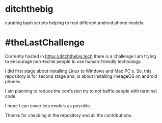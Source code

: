 # ditchthebig
curating bash scripts helping to root different android phone models

# #theLastChallenge
Currently hosted in https://ditchthebig.tech there is a challenge I am trying to encourage non-techie people to use human-friendly technology.

I did first stage about installing Linux to Windows and Mac PC's. So, this repository is for second stage and, is about
installing lineageOS on android phones. 

I am planning to reduce the confusion try to not baffle people with terminal code. 

I hope I can cover lots models as possible.

Thanks for checking in the repository and all the contributions. 
